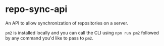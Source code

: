 # repo-sync-api

An API to allow synchronization of repositories on a server.

`pm2` is installed locally and you can call the CLI using `npm run pm2` followed by any command you'd like to pass to `pm2`.